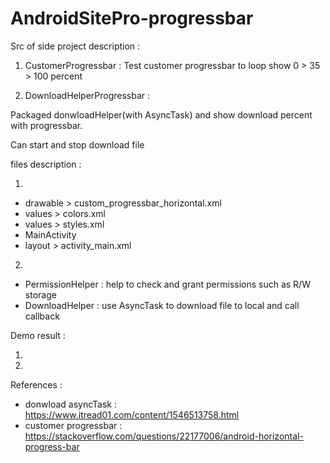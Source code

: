 # AndroidSitePro-progressbar

Src of side project description :

1. CustomerProgressbar : Test customer progressbar to loop show 0 > 35 > 100 percent

2. DownloadHelperProgressbar : 

Packaged donwloadHelper(with AsyncTask) and show download percent with progressbar.

Can start and stop download file

files description :

1. 
 - drawable > custom_progressbar_horizontal.xml 
 - values > colors.xml
 - values > styles.xml
 - MainActivity
 - layout > activity_main.xml

2. 
 - PermissionHelper : help to check and grant permissions such as R/W storage
 - DownloadHelper : use AsyncTask to download file to local and call callback

Demo result :

1.

2.

References :

 - donwload asyncTask : https://www.itread01.com/content/1546513758.html
 - customer progressbar : https://stackoverflow.com/questions/22177006/android-horizontal-progress-bar
